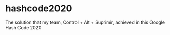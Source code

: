 # hashcode2020
The solution that my team, Control + Alt + Suprimir, achieved in this Google Hash Code 2020
